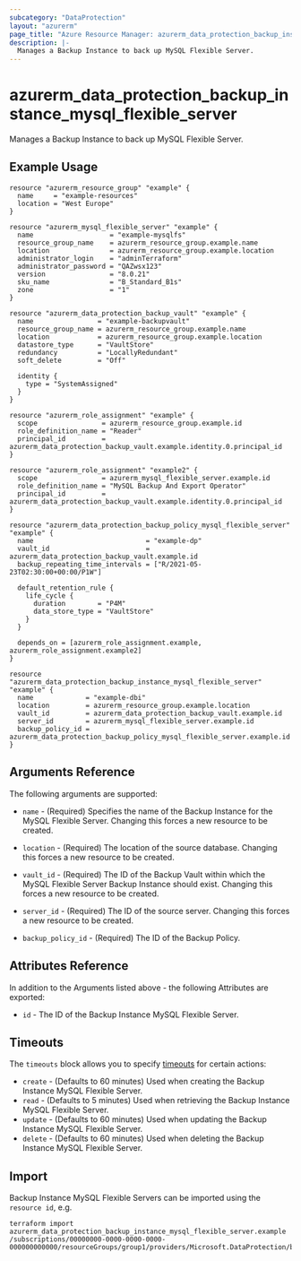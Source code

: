 ```yaml
---
subcategory: "DataProtection"
layout: "azurerm"
page_title: "Azure Resource Manager: azurerm_data_protection_backup_instance_mysql_flexible_server"
description: |-
  Manages a Backup Instance to back up MySQL Flexible Server.
---
```


# azurerm_data_protection_backup_instance_mysql_flexible_server

Manages a Backup Instance to back up MySQL Flexible Server.

## Example Usage

```hcl
resource "azurerm_resource_group" "example" {
  name     = "example-resources"
  location = "West Europe"
}

resource "azurerm_mysql_flexible_server" "example" {
  name                   = "example-mysqlfs"
  resource_group_name    = azurerm_resource_group.example.name
  location               = azurerm_resource_group.example.location
  administrator_login    = "adminTerraform"
  administrator_password = "QAZwsx123"
  version                = "8.0.21"
  sku_name               = "B_Standard_B1s"
  zone                   = "1"
}

resource "azurerm_data_protection_backup_vault" "example" {
  name                = "example-backupvault"
  resource_group_name = azurerm_resource_group.example.name
  location            = azurerm_resource_group.example.location
  datastore_type      = "VaultStore"
  redundancy          = "LocallyRedundant"
  soft_delete         = "Off"

  identity {
    type = "SystemAssigned"
  }
}

resource "azurerm_role_assignment" "example" {
  scope                = azurerm_resource_group.example.id
  role_definition_name = "Reader"
  principal_id         = azurerm_data_protection_backup_vault.example.identity.0.principal_id
}

resource "azurerm_role_assignment" "example2" {
  scope                = azurerm_mysql_flexible_server.example.id
  role_definition_name = "MySQL Backup And Export Operator"
  principal_id         = azurerm_data_protection_backup_vault.example.identity.0.principal_id
}

resource "azurerm_data_protection_backup_policy_mysql_flexible_server" "example" {
  name                            = "example-dp"
  vault_id                        = azurerm_data_protection_backup_vault.example.id
  backup_repeating_time_intervals = ["R/2021-05-23T02:30:00+00:00/P1W"]

  default_retention_rule {
    life_cycle {
      duration        = "P4M"
      data_store_type = "VaultStore"
    }
  }

  depends_on = [azurerm_role_assignment.example, azurerm_role_assignment.example2]
}

resource "azurerm_data_protection_backup_instance_mysql_flexible_server" "example" {
  name             = "example-dbi"
  location         = azurerm_resource_group.example.location
  vault_id         = azurerm_data_protection_backup_vault.example.id
  server_id        = azurerm_mysql_flexible_server.example.id
  backup_policy_id = azurerm_data_protection_backup_policy_mysql_flexible_server.example.id
}
```

## Arguments Reference

The following arguments are supported:

* `name` - (Required) Specifies the name of the Backup Instance for the MySQL Flexible Server. Changing this forces a new resource to be created.

* `location` - (Required) The location of the source database. Changing this forces a new resource to be created.

* `vault_id` - (Required) The ID of the Backup Vault within which the MySQL Flexible Server Backup Instance should exist. Changing this forces a new resource to be created.

* `server_id` - (Required) The ID of the source server. Changing this forces a new resource to be created.

* `backup_policy_id` - (Required) The ID of the Backup Policy.

## Attributes Reference

In addition to the Arguments listed above - the following Attributes are exported:

* `id` - The ID of the Backup Instance MySQL Flexible Server.

## Timeouts

The `timeouts` block allows you to specify [timeouts](https://www.terraform.io/language/resources/syntax#operation-timeouts) for certain actions:

* `create` - (Defaults to 60 minutes) Used when creating the Backup Instance MySQL Flexible Server.
* `read` - (Defaults to 5 minutes) Used when retrieving the Backup Instance MySQL Flexible Server.
* `update` - (Defaults to 60 minutes) Used when updating the Backup Instance MySQL Flexible Server.
* `delete` - (Defaults to 60 minutes) Used when deleting the Backup Instance MySQL Flexible Server.

## Import

Backup Instance MySQL Flexible Servers can be imported using the `resource id`, e.g.

```shell
terraform import azurerm_data_protection_backup_instance_mysql_flexible_server.example /subscriptions/00000000-0000-0000-0000-000000000000/resourceGroups/group1/providers/Microsoft.DataProtection/backupVaults/vault1/backupInstances/backupInstance1
```
